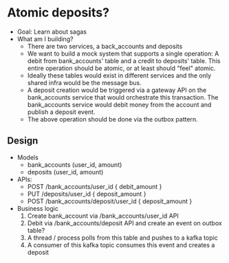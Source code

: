 # Atomic deposits?

- Goal: Learn about sagas
- What am I building?
    - There are two services, a back_accounts and deposits
    - We want to build a mock system that supports a single operation:
      A debit from bank_accounts' table and a credit to deposits' table. This entire operation should be atomic, or at
      least should "feel" atomic.
    - Ideally these tables would exist in different services and the only shared infra would be the message bus.
    - A deposit creation would be triggered via a gateway API on the bank_accounts service that would orchestrate this
      transaction. The bank_accounts service would debit money from the account and publish a deposit event.
    - The above operation should be done via the outbox pattern.

## Design

- Models
    - bank_accounts (user_id, amount)
    - deposits (user_id, amount)
- APIs:
    - POST /bank_accounts/user_id { debit_amount }
    - PUT /deposits/user_id { deposit_amount }
    - POST /bank_accounts/deposit/user_id { deposit_amount }
- Business logic
    1. Create bank_account via /bank_accounts/user_id API
    2. Debit via /bank_accounts/deposit API and create an event on outbox table?
    3. A thread / process polls from this table and pushes to a kafka topic
    4. A consumer of this kafka topic consumes this event and creates a deposit